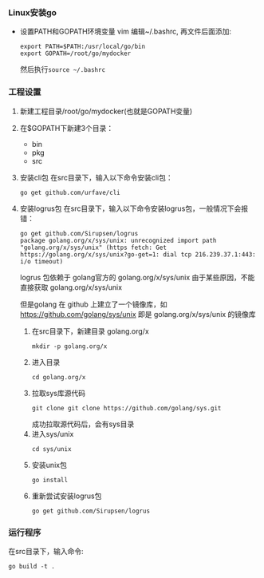 ### Linux安装go

- 设置PATH和GOPATH环境变量
   vim 编辑~/.bashrc, 再文件后面添加:
   ````
   export PATH=$PATH:/usr/local/go/bin
   export GOPATH=/root/go/mydocker
   ````
   然后执行`source ~/.bashrc`
   
### 工程设置
1. 新建工程目录/root/go/mydocker(也就是GOPATH变量)
2. 在$GOPATH下新建3个目录：
    - bin
    - pkg
    - src
3. 安装cli包
    在src目录下，输入以下命令安装cli包：
    ````
    go get github.com/urfave/cli
    ````
4. 安装logrus包
    在src目录下，输入以下命令安装logrus包，一般情况下会报错：
    ````
    go get github.com/Sirupsen/logrus
    package golang.org/x/sys/unix: unrecognized import path "golang.org/x/sys/unix" (https fetch: Get https://golang.org/x/sys/unix?go-get=1: dial tcp 216.239.37.1:443: i/o timeout)
    ````
    logrus 包依赖于 golang官方的 golang.org/x/sys/unix 由于某些原因，不能直接获取 golang.org/x/sys/unix 
    
    但是golang 在 github 上建立了一个镜像库，如 https://github.com/golang/sys/unix 即是 golang.org/x/sys/unix 的镜像库
    
    1. 在src目录下，新建目录 golang.org/x
        ````
        mkdir -p golang.org/x
        ````
    2. 进入目录
        ````
        cd golang.org/x
        ````
    3. 拉取sys库源代码
        ````
        git clone git clone https://github.com/golang/sys.git
        ````
        成功拉取源代码后，会有sys目录
    4. 进入sys/unix
        ````
        cd sys/unix
        ````
    5. 安装unix包
        ````
        go install
        ````
    6. 重新尝试安装logrus包
        ````
        go get github.com/Sirupsen/logrus
        ````
### 运行程序
在src目录下，输入命令:
````
go build -t .
````
